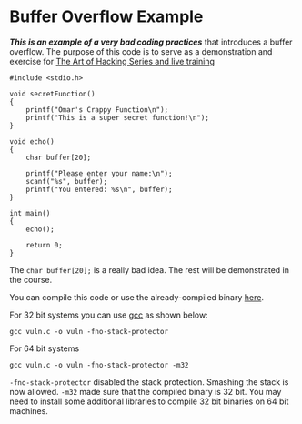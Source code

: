 # Buffer Overflow Example

***This is an example of a very bad coding practices*** that introduces a buffer overflow. The purpose of this code is to serve as a demonstration and exercise for [The Art of Hacking Series and live training](https://www.safaribooksonline.com/search/?query=Omar%20Santos%20hacking&extended_publisher_data=true&highlight=true&is_academic_institution_account=false&source=user&include_assessments=false&include_case_studies=true&include_courses=true&include_orioles=true&include_playlists=true&sort=relevance)

```
#include <stdio.h>

void secretFunction()
{
    printf("Omar's Crappy Function\n");
    printf("This is a super secret function!\n");
}

void echo()
{
    char buffer[20];

    printf("Please enter your name:\n");
    scanf("%s", buffer);
    printf("You entered: %s\n", buffer);    
}

int main()
{
    echo();

    return 0;
}
```

The `char buffer[20];` is a really bad idea. The rest will be demonstrated in the course.

You can compile this code or use the already-compiled binary [here](https://github.com/The-Art-of-Hacking/h4cker/raw/master/buffer_overflow_example/vuln_program).

For 32 bit systems you can use [gcc](https://www.gnu.org/software/gcc/) as shown below:
```
gcc vuln.c -o vuln -fno-stack-protector
```
For 64 bit systems

```
gcc vuln.c -o vuln -fno-stack-protector -m32
```
`-fno-stack-protector` disabled the stack protection. Smashing the stack is now allowed. `-m32` made sure that the compiled binary is 32 bit. You may need to install some additional libraries to compile 32 bit binaries on 64 bit machines.
